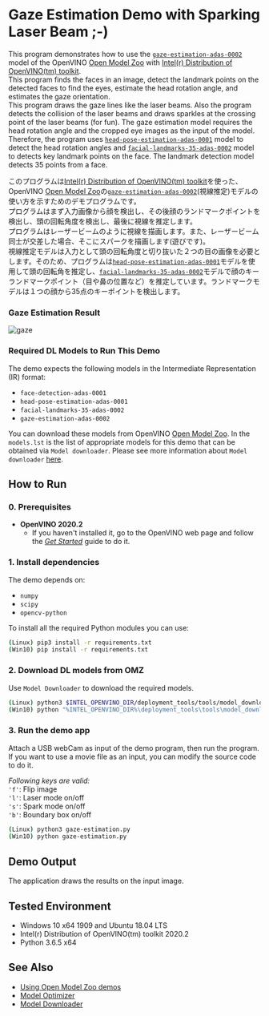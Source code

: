 # Gaze Estimation Demo with Sparking Laser Beam ;-)
This program demonstrates how to use the [`gaze-estimation-adas-0002`](https://docs.openvinotoolkit.org/latest/_models_intel_gaze_estimation_adas_0002_description_gaze_estimation_adas_0002.html) model of the OpenVINO [Open Model Zoo](https://docs.openvinotoolkit.org/latest/_models_intel_index.html) with [Intel(r) Distribution of OpenVINO(tm) toolkit](https://software.intel.com/content/www/us/en/develop/tools/openvino-toolkit.html).  
This program finds the faces in an image, detect the landmark points on the detected faces to find the eyes, estimate the head rotation angle, and estimates the gaze orientation.  
This program draws the gaze lines like the laser beams. Also the program detects the collision of the laser beams and draws sparkles at the crossing point of the laser beams (for fun).
The gaze estimation model requires the head rotation angle and the cropped eye images as the input of the model. Therefore, the program uses [`head-pose-estimation-adas-0001`](https://docs.openvinotoolkit.org/latest/_models_intel_head_pose_estimation_adas_0001_description_head_pose_estimation_adas_0001.html) model to detect the head rotation angles and [`facial-landmarks-35-adas-0002`](https://docs.openvinotoolkit.org/latest/_models_intel_facial_landmarks_35_adas_0002_description_facial_landmarks_35_adas_0002.html) model to detects key landmark points on the face. The landmark detection model detects 35 points from a face.  

このプログラムは[Intel(r) Distribution of OpenVINO(tm) toolkit](https://software.intel.com/content/www/us/en/develop/tools/openvino-toolkit.html)を使った、OpenVINO [Open Model Zoo](https://docs.openvinotoolkit.org/latest/_models_intel_index.html)の[`gaze-estimation-adas-0002`](https://docs.openvinotoolkit.org/latest/_models_intel_gaze_estimation_adas_0002_description_gaze_estimation_adas_0002.html)(視線推定)モデルの使い方を示すためのデモプログラムです。  
プログラムはまず入力画像から顔を検出し、その後顔のランドマークポイントを検出し、頭の回転角度を検出し、最後に視線を推定します。  
プログラムはレーザービームのように視線を描画します。また、レーザービーム同士が交差した場合、そこにスパークを描画します(遊びです)。  
視線推定モデルは入力として頭の回転角度と切り抜いた２つの目の画像を必要とします。そのため、プログラムは[`head-pose-estimation-adas-0001`](https://docs.openvinotoolkit.org/latest/_models_intel_head_pose_estimation_adas_0001_description_head_pose_estimation_adas_0001.html)モデルを使用して頭の回転角を推定し、[`facial-landmarks-35-adas-0002`](https://docs.openvinotoolkit.org/latest/_models_intel_facial_landmarks_35_adas_0002_description_facial_landmarks_35_adas_0002.html)モデルで顔のキーランドマークポイント（目や鼻の位置など）を推定しています。ランドマークモデルは１つの顔から35点のキーポイントを検出します。    

### Gaze Estimation Result
![gaze](./resources/gaze.gif)


### Required DL Models to Run This Demo

The demo expects the following models in the Intermediate Representation (IR) format:

  * `face-detection-adas-0001`
  * `head-pose-estimation-adas-0001`
  * `facial-landmarks-35-adas-0002`
  * `gaze-estimation-adas-0002`

You can download these models from OpenVINO [Open Model Zoo](https://github.com/opencv/open_model_zoo).
In the `models.lst` is the list of appropriate models for this demo that can be obtained via `Model downloader`.
Please see more information about `Model downloader` [here](../../../tools/downloader/README.md).

## How to Run


### 0. Prerequisites
- **OpenVINO 2020.2**
  - If you haven't installed it, go to the OpenVINO web page and follow the [*Get Started*](https://software.intel.com/en-us/openvino-toolkit/documentation/get-started) guide to do it.  

### 1. Install dependencies  
The demo depends on:
- `numpy`
- `scipy`
- `opencv-python`

To install all the required Python modules you can use:

``` sh
(Linux) pip3 install -r requirements.txt
(Win10) pip install -r requirements.txt
```

### 2. Download DL models from OMZ
Use `Model Downloader` to download the required models.
``` sh
(Linux) python3 $INTEL_OPENVINO_DIR/deployment_tools/tools/model_downloader/downloader.py --list models.lst
(Win10) python "%INTEL_OPENVINO_DIR%\deployment_tools\tools\model_downloader\downloader.py" --list models.lst
```

### 3. Run the demo app
Attach a USB webCam as input of the demo program, then run the program. If you want to use a movie file as an input, you can modify the source code to do it.  

*Following keys are valid:*  
`'f'`: Flip image  
`'l'`: Laser mode on/off  
`'s'`: Spark mode on/off  
`'b'`: Boundary box on/off  

``` sh
(Linux) python3 gaze-estimation.py
(Win10) python gaze-estimation.py
```

## Demo Output  
The application draws the results on the input image.

## Tested Environment  
- Windows 10 x64 1909 and Ubuntu 18.04 LTS  
- Intel(r) Distribution of OpenVINO(tm) toolkit 2020.2  
- Python 3.6.5 x64  

## See Also  
* [Using Open Model Zoo demos](../../README.md)  
* [Model Optimizer](https://docs.openvinotoolkit.org/latest/_docs_MO_DG_Deep_Learning_Model_Optimizer_DevGuide.html)  
* [Model Downloader](../../../tools/downloader/README.md)  
